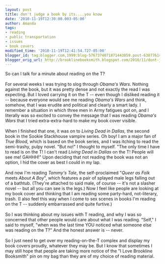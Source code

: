 ```yaml
---
layout: post
title: don't judge a book by its....you know
date: '2010-11-19T12:30:00.003-05:00'
author: Amanda
tags:
- reading
- public transportation
- issues
- book covers
modified_time: '2010-11-19T12:41:54.727-05:00'
blogger_id: tag:blogger.com,1999:blog-5767374071871443859.post-6307761474194897767
blogger_orig_url: http://brooklinebooksmith.blogspot.com/2010/11/dont-judge-book-by-itsyou-know.html
---
```


So can I talk for a minute about reading on the T?<br /><br />For several weeks I was trying to slog through <em>Obama's Wars</em>. Nothing against the book, but it was pretty dense and not exactly the read I was expecting. But I loved carrying it on the T -- even though I disliked reading it -- because everyone would see me reading <em>Obama's Wars</em> and think, somehow, that I was erudite and political and clearly a smart lady. I remember a situation in which three men in Army fatigues got on, and I literally was so excited to convey the message that I was reading <em>Obama's Wars</em> that I tried extra-extra-hard to make my book cover visible.<br /><br />When I finished that one, it was on to <em>Living Dead in Dallas,</em> the second book in the Sookie Stackhouse vampire series. Oh boy! I am a major fan of <em>True Blood</em>, which is based on the book series, and I was itching to read the semi-trashy, pulpy novel. "But no!" I thought to myself. "The only time I have to read is on the T! I can't read <em>Living Dead in Dallas</em> on the T! People will see me! GAHHH!" Upon deciding that not reading the book was not an option, I hid the cover as best I could in my lap.<br /><br />And now I'm reading <em>Tommy's Tale</em>, the self-proclaimed "<em>Queer as Folk</em> meets <em>About A Boy</em>", which features a pair of splayed male legs falling out of a bathtub. (They're attached to said male, of course -- it's not a slasher novel -- but all you can see is the legs.) Now I feel like people are looking at my book cover and thinking that I am reading some party-hard, not-literary, trash. (I also feel this way when I come to sex scenes in books I'm reading on the T -- suddenly embarrassed and quite furtive.)<br /><br />So I was thinking about my issues with T reading, and why I was so concerned that other people would care about what I was reading. "Self," I said to myself, "when was the last time YOU noticed what someone else was reading on the T?" And the honest answer is -- never.<br /><br />So I just need to get over my reading-on-the-T complex and display my book covers proudly, whatever they may be. But I know that sometimes I may still hope that people are taking more notice of the "I Love Brookline Booksmith" pin on my bag than they are of my choice of reading material.